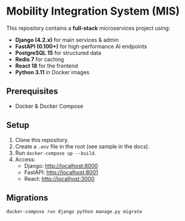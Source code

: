 # Mobility Integration System (MIS)

This repository contains a **full-stack** microservices project using:
- **Django (4.2.x)** for main services & admin
- **FastAPI (0.100+)** for high-performance AI endpoints
- **PostgreSQL 15** for structured data
- **Redis 7** for caching
- **React 18** for the frontend
- **Python 3.11** in Docker images

## Prerequisites
- Docker & Docker Compose

## Setup
1. Clone this repository.
2. Create a `.env` file in the root (see sample in the docs).
3. Run `docker-compose up --build`.
4. Access:
   - Django: [http://localhost:8000](http://localhost:8000)
   - FastAPI: [http://localhost:8001](http://localhost:8001)
   - React: [http://localhost:3000](http://localhost:3000)

## Migrations
```bash
docker-compose run django python manage.py migrate
